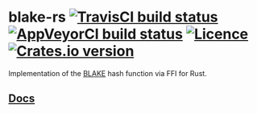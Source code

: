 # blake-rs [![TravisCI build status](https://travis-ci.org/nabijaczleweli/blake-rs.svg?branch=master)](https://travis-ci.org/nabijaczleweli/blake-rs) [![AppVeyorCI build status](https://ci.appveyor.com/api/projects/status/augfqfnj6pgwh8ys/branch/master?svg=true)](https://ci.appveyor.com/project/nabijaczleweli/blake-rs/branch/master) [![Licence](https://img.shields.io/badge/license-MIT-blue.svg?style=flat)](LICENSE) [![Crates.io version](http://meritbadge.herokuapp.com/blake-rs)](https://crates.io/crates/blake)
Implementation of the [BLAKE](http://131002.net/blake) hash function via FFI for Rust.


## [Docs](https://cdn.rawgit.com/nabijaczleweli/blake-rs/doc/blake/index.html)
